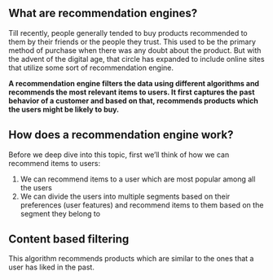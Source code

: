 ## What are recommendation engines?
Till recently, people generally tended to buy products recommended to them by their friends or the people they trust. This used to be the primary method of purchase when there was any doubt about the product. But with the advent of the digital age, that circle has expanded to include online sites that utilize some sort of recommendation engine.

**A recommendation engine filters the data using different algorithms and recommends the most relevant items to users. It first captures the past behavior of a customer and based on that, recommends products which the users might be likely to buy.**

## How does a recommendation engine work?
Before we deep dive into this topic, first we’ll think of how we can recommend items to users:

1. We can recommend items to a user which are most popular among all the users
2. We can divide the users into multiple segments based on their preferences (user features) and recommend items to them based on the segment they belong to

## Content based filtering
This algorithm recommends products which are similar to the ones that a user has liked in the past.

